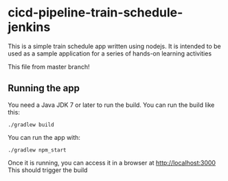 # cicd-pipeline-train-schedule-jenkins

This is a simple train schedule app written using nodejs. It is intended to be used as a sample application for a series of hands-on learning activities


This file from master branch!

## Running the app

You need a Java JDK 7 or later to run the build. You can run the build like this:

    ./gradlew build

You can run the app with:

    ./gradlew npm_start

Once it is running, you can access it in a browser at [http://localhost:3000](http://localhost:3000)
This should trigger the build
